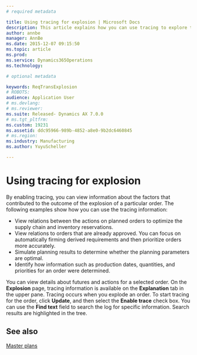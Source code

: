 ```yaml
---
# required metadata

title: Using tracing for explosion | Microsoft Docs
description: This article explains how you can use tracing to explore the causes behind the outcome of an order explosion.
author: annbe
manager: AnnBe
ms.date: 2015-12-07 09:15:50
ms.topic: article
ms.prod: 
ms.service: Dynamics365Operations
ms.technology: 

# optional metadata

keywords: ReqTransExplosion
# ROBOTS: 
audience: Application User
# ms.devlang: 
# ms.reviewer: 
ms.suite: Released- Dynamics AX 7.0.0
# ms.tgt_pltfrm: 
ms.custom: 19231
ms.assetid: ddc95966-989b-4852-a8e0-9b2dc6460845
# ms.region: 
ms.industry: Manufacturing
ms.author: YuyuScheller

---
```


# Using tracing for explosion

By enabling tracing, you can view information about the factors that contributed to the outcome of the explosion of a particular order. The following examples show how you can use the tracing information:

-   View relations between the actions on planned orders to optimize the supply chain and inventory reservations.
-   View relations to orders that are already approved. You can focus on automatically firming derived requirements and then prioritize orders more accurately.
-   Simulate planning results to determine whether the planning parameters are optimal.
-   Identify how information such as production dates, quantities, and priorities for an order were determined.

You can view details about futures and actions for a selected order. On the **Explosion** page, tracing information is available on the **Explanation** tab in the upper pane. Tracing occurs when you explode an order. To start tracing for the order, click **Update**, and then select the **Enable trace** check box. You can use the **Find text** field to search the log for specific information. Search results are highlighted in the tree.

See also
--------

[Master plans](https://ax.help.dynamics.com/en/wiki//master-plans)

